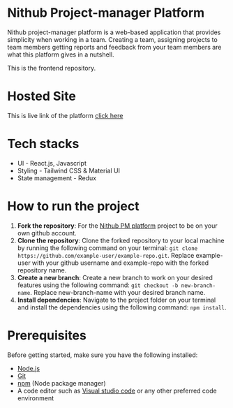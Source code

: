 # Nithub Project-manager Platform

Nithub project-manager platform is a web-based application that provides simplicity when working in a team. Creating a team, assigning projects to team members getting reports and feedback from your team members are what this platform gives in a nutshell.

This is the frontend repository.

# Hosted Site

This is live link of the platform [click here](https://project-manager-wine.vercel.app/)

# Tech stacks

- UI - React.js, Javascript
- Styling - Tailwind CSS & Material UI
- State management - Redux

# How to run the project

1. **Fork the repository**: For the [Nithub PM platform](https://github.com/debagit10/project-manager) project to be on your own github account.
2. **Clone the repository**: Clone the forked repository to your local machine by running the following command on your terminal: `git clone https://github.com/example-user/example-repo.git`. Replace example-user with your github username and example-repo with the forked repository name.
3. **Create a new branch**: Create a new branch to work on your desired features using the following command: `git checkout -b new-branch-name`. Replace new-branch-name with your desired branch name.
4. **Install dependencies**: Navigate to the project folder on your terminal and install the dependencies using the following command: `npm install`.

# Prerequisites

Before getting started, make sure you have the following installed:

- [Node.js](https://nodejs.org/en)
- [Git](https://git-scm.com/)
- [npm](https://www.npmjs.com/) (Node package manager)
- A code editor such as [Visual studio code](https://code.visualstudio.com/) or any other preferred code environment

